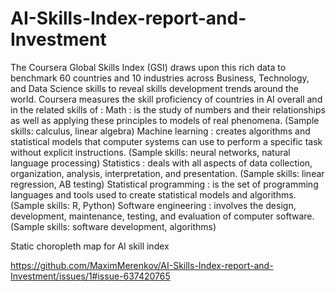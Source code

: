 # AI-Skills-Index-report-and-Investment
The Coursera Global Skills Index (GSI) draws upon this rich data to benchmark 60 countries and 10 industries across Business, Technology, and Data Science skills to reveal skills development trends around the world.  Coursera measures the skill proficiency of countries in AI overall and in the related skills of :  Math : is the study of numbers and their relationships as well as applying these principles to models of real phenomena. (Sample skills: calculus, linear algebra)  Machine learning : creates algorithms and statistical models that computer systems can use to perform a specific task without explicit instructions. (Sample skills: neural networks, natural language processing)  Statistics : deals with all aspects of data collection, organization, analysis, interpretation, and presentation. (Sample skills: linear regression, AB testing)  Statistical programming : is the set of programming languages and tools used to create statistical models and algorithms. (Sample skills: R, Python)  Software engineering : involves the design, development, maintenance, testing, and evaluation of computer software. (Sample skills: software development, algorithms)


Static choropleth map for AI skill index

https://github.com/MaximMerenkov/AI-Skills-Index-report-and-Investment/issues/1#issue-637420765

